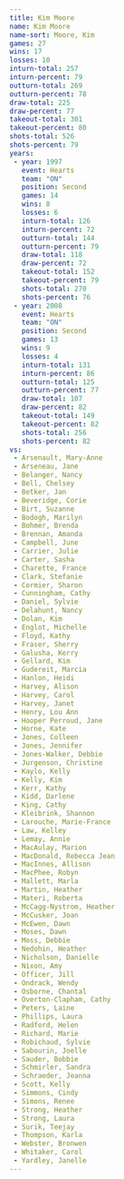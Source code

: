 ```yaml
---
title: Kim Moore
name: Kim Moore
name-sort: Moore, Kim
games: 27
wins: 17
losses: 10
inturn-total: 257
inturn-percent: 79
outturn-total: 269
outturn-percent: 78
draw-total: 225
draw-percent: 77
takeout-total: 301
takeout-percent: 80
shots-total: 526
shots-percent: 79
years:
 - year: 1997
   event: Hearts
   team: "ON"
   position: Second
   games: 14
   wins: 8
   losses: 6
   inturn-total: 126
   inturn-percent: 72
   outturn-total: 144
   outturn-percent: 79
   draw-total: 118
   draw-percent: 72
   takeout-total: 152
   takeout-percent: 79
   shots-total: 270
   shots-percent: 76
 - year: 2008
   event: Hearts
   team: "ON"
   position: Second
   games: 13
   wins: 9
   losses: 4
   inturn-total: 131
   inturn-percent: 86
   outturn-total: 125
   outturn-percent: 77
   draw-total: 107
   draw-percent: 82
   takeout-total: 149
   takeout-percent: 82
   shots-total: 256
   shots-percent: 82
vs:
 - Arsenault, Mary-Anne
 - Arseneau, Jane
 - Belanger, Nancy
 - Bell, Chelsey
 - Betker, Jan
 - Beveridge, Corie
 - Birt, Suzanne
 - Bodogh, Marilyn
 - Bohmer, Brenda
 - Brennan, Amanda
 - Campbell, June
 - Carrier, Julie
 - Carter, Sasha
 - Charette, France
 - Clark, Stefanie
 - Cormier, Sharon
 - Cunningham, Cathy
 - Daniel, Sylvie
 - Delahunt, Nancy
 - Dolan, Kim
 - Englot, Michelle
 - Floyd, Kathy
 - Fraser, Sherry
 - Galusha, Kerry
 - Gellard, Kim
 - Gudereit, Marcia
 - Hanlon, Heidi
 - Harvey, Alison
 - Harvey, Carol
 - Harvey, Janet
 - Henry, Lou Ann
 - Hooper Perroud, Jane
 - Horne, Kate
 - Jones, Colleen
 - Jones, Jennifer
 - Jones-Walker, Debbie
 - Jurgenson, Christine
 - Kaylo, Kelly
 - Kelly, Kim
 - Kerr, Kathy
 - Kidd, Darlene
 - King, Cathy
 - Kleibrink, Shannon
 - Larouche, Marie-France
 - Law, Kelley
 - Lemay, Annie
 - MacAulay, Marion
 - MacDonald, Rebecca Jean
 - MacInnes, Allison
 - MacPhee, Robyn
 - Mallett, Marla
 - Martin, Heather
 - Materi, Roberta
 - McCagg-Nystrom, Heather
 - McCusker, Joan
 - McEwen, Dawn
 - Moses, Dawn
 - Moss, Debbie
 - Nedohin, Heather
 - Nicholson, Danielle
 - Nixon, Amy
 - Officer, Jill
 - Ondrack, Wendy
 - Osborne, Chantal
 - Overton-Clapham, Cathy
 - Peters, Laine
 - Phillips, Laura
 - Radford, Helen
 - Richard, Marie
 - Robichaud, Sylvie
 - Sabourin, Joelle
 - Sauder, Bobbie
 - Schmirler, Sandra
 - Schraeder, Jeanna
 - Scott, Kelly
 - Simmons, Cindy
 - Simons, Renee
 - Strong, Heather
 - Strong, Laura
 - Surik, Teejay
 - Thompson, Karla
 - Webster, Bronwen
 - Whitaker, Carol
 - Yardley, Janelle
---
```

